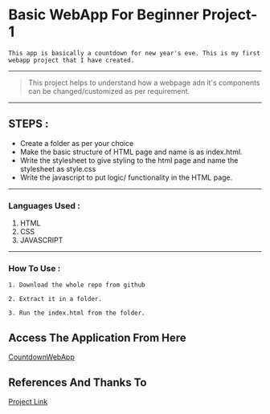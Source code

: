# Basic WebApp For Beginner Project-1

``
This app is basically a countdown for new year's eve. This is my first webapp project that I have created.
``

----------------------------------------------------------------

> This project helps to understand how a webpage adn it's components can be changed/customized as per requirement.

---------------

## STEPS :
 - Create a folder as per your choice
 - Make the basic structure of HTML page and name is as index.html.
 - Write the stylesheet to give styling to the html page and name the stylesheet as style.css
 - Write the javascript to put logic/ functionality in the HTML page.

--------------

### Languages Used : 

1. HTML
2. CSS
3. JAVASCRIPT

--------------

### How To Use : 

```
1. Download the whole repo from github

2. Extract it in a folder.

3. Run the index.html from the folder.
```

## Access The Application From Here
[CountdownWebApp](https://i-am-ghost.github.io/CountdownWebApp/)

## References And Thanks To 
[Project Link](https://github.com/Vanshikapandey30/Countdown-js)
